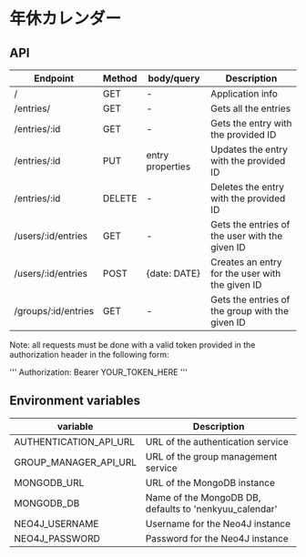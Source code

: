 # 年休カレンダー


## API
| Endpoint | Method | body/query | Description
| --- | --- | --- | --- |
| / | GET | - | Application info |
| /entries/ | GET | - | Gets all the entries |
| /entries/:id | GET | - | Gets the entry with the provided ID |
| /entries/:id | PUT | entry properties | Updates the entry with the provided ID |
| /entries/:id | DELETE | - | Deletes the entry with the provided ID |
| /users/:id/entries | GET | - | Gets the entries of the user with the given ID |
| /users/:id/entries | POST | {date: DATE} | Creates an entry for the user with the given ID |
| /groups/:id/entries | GET | - | Gets the entries of the group with the given ID |

Note: all requests must be done with a valid token provided in the authorization header in the following form:

'''
Authorization: Bearer YOUR_TOKEN_HERE
'''

## Environment variables

| variable | Description
| --- | --- |
| AUTHENTICATION_API_URL | URL of the authentication service |
| GROUP_MANAGER_API_URL | URL of the group management service |
| MONGODB_URL | URL of the MongoDB instance |
| MONGODB_DB | Name of the MongoDB DB, defaults to 'nenkyuu_calendar' |
| NEO4J_USERNAME | Username for the Neo4J instance |
| NEO4J_PASSWORD | Password for the Neo4J instance |

